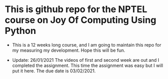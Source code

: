 # This is github repo for the NPTEL course on Joy Of Computing Using Python

* This is a 12 weeks long course, and I am going to maintain this repo for my measuring my development.
Hope this will be fun.

* Update: 26/01/2021
The videos of first and second week are out and I completed the assignment.
This time the assignment was easy but I will put it here. The due date is 03/02/2021.